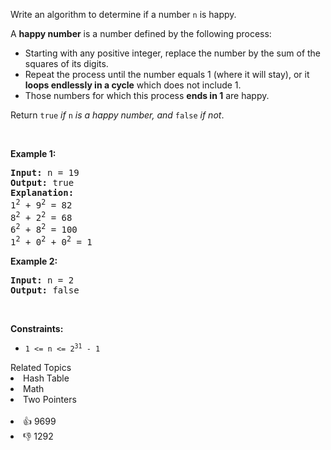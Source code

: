 <p>Write an algorithm to determine if a number <code>n</code> is happy.</p>

<p>A <strong>happy number</strong> is a number defined by the following process:</p>

<ul> 
 <li>Starting with any positive integer, replace the number by the sum of the squares of its digits.</li> 
 <li>Repeat the process until the number equals 1 (where it will stay), or it <strong>loops endlessly in a cycle</strong> which does not include 1.</li> 
 <li>Those numbers for which this process <strong>ends in 1</strong> are happy.</li> 
</ul>

<p>Return <code>true</code> <em>if</em> <code>n</code> <em>is a happy number, and</em> <code>false</code> <em>if not</em>.</p>

<p>&nbsp;</p> 
<p><strong class="example">Example 1:</strong></p>

<pre>
<strong>Input:</strong> n = 19
<strong>Output:</strong> true
<strong>Explanation:</strong>
1<sup>2</sup> + 9<sup>2</sup> = 82
8<sup>2</sup> + 2<sup>2</sup> = 68
6<sup>2</sup> + 8<sup>2</sup> = 100
1<sup>2</sup> + 0<sup>2</sup> + 0<sup>2</sup> = 1
</pre>

<p><strong class="example">Example 2:</strong></p>

<pre>
<strong>Input:</strong> n = 2
<strong>Output:</strong> false
</pre>

<p>&nbsp;</p> 
<p><strong>Constraints:</strong></p>

<ul> 
 <li><code>1 &lt;= n &lt;= 2<sup>31</sup> - 1</code></li> 
</ul>

<div><div>Related Topics</div><div><li>Hash Table</li><li>Math</li><li>Two Pointers</li></div></div><br><div><li>👍 9699</li><li>👎 1292</li></div>